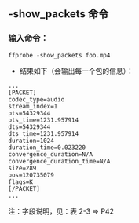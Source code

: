 ## -show_packets 命令

### 输入命令：
``ffprobe -show_packets foo.mp4``
- 结果如下（会输出每一个包的信息）：
```shell
...
[PACKET]
codec_type=audio
stream_index=1
pts=54329344
pts_time=1231.957914
dts=54329344
dts_time=1231.957914
duration=1024
duration_time=0.023220
convergence_duration=N/A
convergence_duration_time=N/A
size=289
pos=120735079
flags=K_
[/PACKET]
...
```

注：字段说明，见：表 2-3 => P42